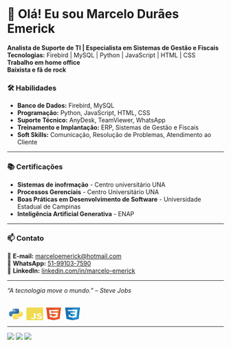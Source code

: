 # 👋 Olá! Eu sou Marcelo Durães Emerick  

**Analista de Suporte de TI | Especialista em Sistemas de Gestão e Fiscais**  
**Tecnologias:** Firebird | MySQL | Python | JavaScript | HTML | CSS  
**Trabalho em home office**  
**Baixista e fã de rock**  

### 🛠️ Habilidades  

- **Banco de Dados:** Firebird, MySQL  
- **Programação:** Python, JavaScript, HTML, CSS  
- **Suporte Técnico:** AnyDesk, TeamViewer, WhatsApp  
- **Treinamento e Implantação:** ERP, Sistemas de Gestão e Fiscais  
- **Soft Skills:** Comunicação, Resolução de Problemas, Atendimento ao Cliente  

---

### 📚 Certificações  

- **Sistemas de inofrmação** - Centro universitário UNA
- **Processos Gerenciais** - Centro Universitário UNA 
- **Boas Práticas em Desenvolvimento de Software** - Universidade Estadual de Campinas  
- **Inteligência Artificial Generativa** - ENAP  

---

### 📫 Contato  

📧 **E-mail:** [marceloemerick@hotmail.com](mailto:marceloemerick@hotmail.com)  
📱 **WhatsApp:** [51-99103-7590](https://wa.me/5551991037590)  
💼 **LinkedIn:** [linkedin.com/in/marcelo-emerick](https://www.linkedin.com/in/marcelo-emerick/)  

---

_“A tecnologia move o mundo.” – Steve Jobs_  

<div style="display: inline_block"><br>
  <img align="center" alt="Rafa-Python" height="30" width="40" src="https://raw.githubusercontent.com/devicons/devicon/master/icons/python/python-original.svg">
  <img align="center" alt="Rafa-Js" height="30" width="40" src="https://raw.githubusercontent.com/devicons/devicon/master/icons/javascript/javascript-plain.svg">
  <img align="center" alt="Rafa-HTML" height="30" width="40" src="https://raw.githubusercontent.com/devicons/devicon/master/icons/html5/html5-original.svg">
  <img align="center" alt="Rafa-CSS" height="30" width="40" src="https://raw.githubusercontent.com/devicons/devicon/master/icons/css3/css3-original.svg">
</div>

<hr>

<div> 
  <a href="https://instagram.com/marceloemerick182" target="_blank"><img src="https://img.shields.io/badge/-Instagram-%23E4405F?style=for-the-badge&logo=instagram&logoColor=white" target="_blank"></a>
  <a href = "mailto:marceloemerick@hotmail.com"><img src="https://img.shields.io/badge/-Hotmail-%23333?style=for-the-badge&logo=gmail&logoColor=white" target="_blank"></a>
  <a href="https://www.linkedin.com/in/marceloemerick" target="_blank"><img src="https://img.shields.io/badge/-LinkedIn-%230077B5?style=for-the-badge&logo=linkedin&logoColor=white" target="_blank"></a> 
  
</div>
